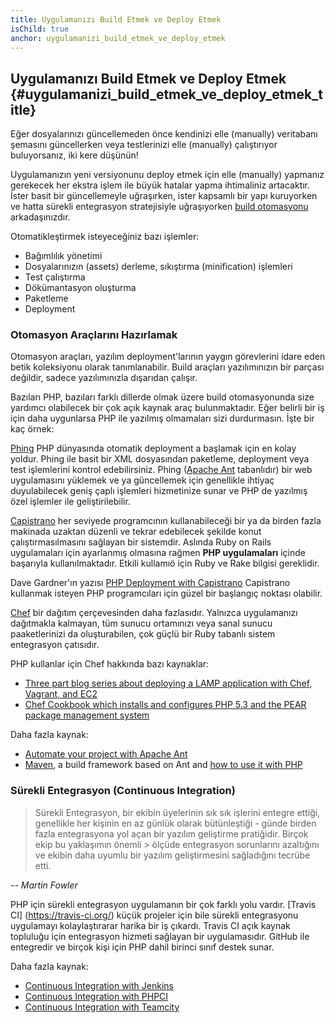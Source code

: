 ```yaml
---
title: Uygulamanızı Build Etmek ve Deploy Etmek
isChild: true
anchor: uygulamanizi_build_etmek_ve_deploy_etmek
---
```


## Uygulamanızı Build Etmek ve Deploy Etmek {#uygulamanizi_build_etmek_ve_deploy_etmek_title}

Eğer dosyalarınızı güncellemeden önce kendinizi elle (manually) veritabanı şemasını güncellerken veya
testlerinizi elle (manually) çalıştırıyor buluyorsanız, iki kere düşünün!

Uygulamanızın yeni versiyonunu deploy etmek için elle (manually) yapmanız gerekecek her ekstra işlem ile büyük hatalar
yapma ihtimaliniz artacaktır. İster basit bir güncellemeyle uğraşırken, ister kapsamlı bir yapı kuruyorken ve hatta sürekli
entegrasyon stratejisiyle uğraşıyorken [build otomasyonu](http://en.wikipedia.org/wiki/Build_automation) arkadaşınızdır.

Otomatikleştirmek isteyeceğiniz bazı işlemler:

* Bağımlılık yönetimi
* Dosyalarınızın (assets) derleme, sıkıştırma (minification) işlemleri
* Test çalıştırma
* Dökümantasyon oluşturma
* Paketleme
* Deployment


### Otomasyon Araçlarını Hazırlamak

Otomasyon araçları, yazılım deployment'larının yaygın görevlerini idare eden betik koleksiyonu olarak tanımlanabilir.
Build araçları yazılımınızın bir parçası değildir, sadece yazılımınızla dışarıdan çalışır.

Bazıları PHP, bazıları farklı dillerde olmak üzere build otomasyonunda size yardımcı olabilecek bir çok açık kaynak
araç bulunmaktadır. Eğer belirli bir iş için daha uygunlarsa PHP ile yazılmış olmamaları sizi durdurmasın.
İşte bir kaç örnek:

[Phing](http://www.phing.info/) PHP dünyasında otomatik deployment a başlamak için en kolay yoldur. Phing ile basit
bir XML dosyasından paketleme, deployment veya test işlemlerini kontrol edebilirsiniz. Phing ([Apache Ant](http://ant.apache.org/)
tabanlıdır) bir web uygulamasını yüklemek ve ya güncellemek için genellikle ihtiyaç duyulabilecek geniş çaplı işlemleri
hizmetinize sunar ve PHP de yazılmış özel işlemler ile geliştirilebilir.

[Capistrano](https://github.com/capistrano/capistrano/wiki) her seviyede programcının kullanabileceği bir ya da birden fazla makinada uzaktan düzenli ve tekrar edebilecek şekilde konut çalıştırmasılmasını sağlayan bir sistemdir. Aslında Ruby on Rails uygulamaları için ayarlanmış olmasına rağmen **PHP uygulamaları** içinde başarıyla kullanılmaktadır. Etkili kullamıö için Ruby ve Rake bilgisi gereklidir.

Dave Gardner'ın yazısı [PHP Deployment with Capistrano](http://www.davegardner.me.uk/blog/2012/02/13/php-deployment-with-capistrano/) Capistrano kullanmak isteyen PHP programcıları için güzel bir başlangıç noktası olabilir.

[Chef](http://www.opscode.com/chef/) bir dağıtım çerçevesinden daha fazlasıdır. Yalnızca uygulamanızı dağıtmakla kalmayan, tüm sunucu ortamınızı veya sanal sunucu paaketlerinizi da oluşturabilen, çok güçlü bir Ruby tabanlı sistem entegrasyon çatısıdır.

PHP kullanlar için Chef hakkında bazı kaynaklar:

* [Three part blog series about deploying a LAMP application with Chef, Vagrant, and EC2](http://www.jasongrimes.org/2012/06/managing-lamp-environments-with-chef-vagrant-and-ec2-1-of-3/)
* [Chef Cookbook which installs and configures PHP 5.3 and the PEAR package management system](https://github.com/opscode-cookbooks/php)

Daha fazla kaynak:

* [Automate your project with Apache Ant](http://net.tutsplus.com/tutorials/other/automate-your-projects-with-apache-ant/)
* [Maven](http://maven.apache.org/), a build framework based on Ant and [how to use it with PHP](http://www.php-maven.org/)

### Sürekli Entegrasyon (Continuous Integration)

> Sürekli Entegrasyon, bir ekibin üyelerinin sık sık işlerini entegre ettiği, genellikle her kişinin en az günlük olarak 
> bütünleştiği - günde birden fazla entegrasyona yol açan bir yazılım geliştirme pratiğidir. Birçok ekip bu yaklaşımın önemli > ölçüde entegrasyon sorunlarını azaltığını ve ekibin daha uyumlu bir yazılım geliştirmesini sağladığını tecrübe etti.

*-- Martin Fowler*

PHP için sürekli entegrasyon uygulamanın bir çok farklı yolu vardır. [Travis CI] (https://travis-ci.org/) küçük projeler için bile sürekli entegrasyonu uygulamayı kolaylaştırarar harika bir iş çıkardı. Travis CI  açık kaynak topluluğu için entegrasyon hizmeti sağlayan bir uygulamasıdır. GitHub ile entegredir ve birçok kişi için PHP dahil birinci sınıf destek sunar.

Daha fazla kaynak:

* [Continuous Integration with Jenkins](http://jenkins-ci.org/)
* [Continuous Integration with PHPCI](http://www.phptesting.org/)
* [Continuous Integration with Teamcity](http://www.jetbrains.com/teamcity/)
